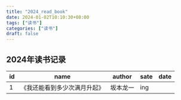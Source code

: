 ```yaml
---
title: "2024_read_book"
date: 2024-01-02T10:10:30+08:00
tags: ["读书"]
categories: ["读书"]
draft: false
---
```


## 2024年读书记录

| id  | name                         | author   | sate | date |
| --- | ---------------------------- | -------- | ---- | ---- |
| 1   | 《我还能看到多少次满月升起》 | 坂本龙一 | ing  |
